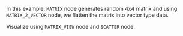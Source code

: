 In this example, `MATRIX` node generates random 4x4 matrix and using `MATRIX_2_VECTOR` node, we flatten the matrix into vector type data.

Visualize using `MATRIX_VIEW` node and `SCATTER` node.